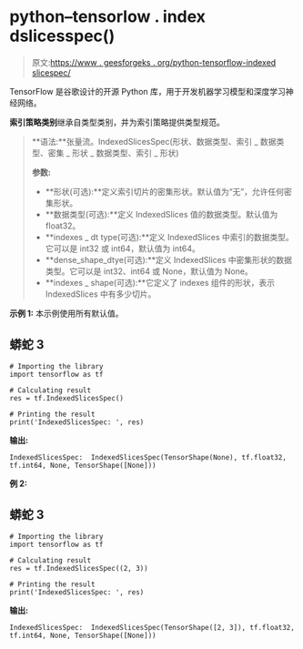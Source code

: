# python–tensorlow . index dslicesspec()

> 原文:[https://www . geesforgeks . org/python-tensorflow-indexed slicespec/](https://www.geeksforgeeks.org/python-tensorflow-indexedslicesspec/)

TensorFlow 是谷歌设计的开源 Python 库，用于开发机器学习模型和深度学习神经网络。

**索引策略类别**继承自类型类别，并为索引策略提供类型规范。

> **语法:**张量流。IndexedSlicesSpec(形状、数据类型、索引 _ 数据类型、密集 _ 形状 _ 数据类型、索引 _ 形状)
> 
> **参数:**
> 
> *   **形状(可选):**定义索引切片的密集形状。默认值为“无”，允许任何密集形状。
> *   **数据类型(可选):**定义 IndexedSlices 值的数据类型。默认值为 float32。
> *   **indexes _ dt type(可选):**定义 IndexedSlices 中索引的数据类型。它可以是 int32 或 int64，默认值为 int64。
> *   **dense_shape_dtye(可选):**定义 IndexedSlices 中密集形状的数据类型。它可以是 int32、int64 或 None，默认值为 None。
> *   **indexes _ shape(可选):**它定义了 indexes 组件的形状，表示 IndexedSlices 中有多少切片。

**示例 1:** 本示例使用所有默认值。

## 蟒蛇 3

```
# Importing the library
import tensorflow as tf

# Calculating result
res = tf.IndexedSlicesSpec()

# Printing the result
print('IndexedSlicesSpec: ', res)
```

**输出:**

```
IndexedSlicesSpec:  IndexedSlicesSpec(TensorShape(None), tf.float32, tf.int64, None, TensorShape([None]))
```

**例 2:**

## 蟒蛇 3

```
# Importing the library
import tensorflow as tf

# Calculating result
res = tf.IndexedSlicesSpec((2, 3))

# Printing the result
print('IndexedSlicesSpec: ', res)
```

**输出:**

```
IndexedSlicesSpec:  IndexedSlicesSpec(TensorShape([2, 3]), tf.float32, tf.int64, None, TensorShape([None]))
```